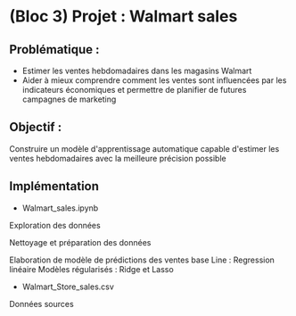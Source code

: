 # (Bloc 3) Projet : Walmart sales

## Problématique :
* Estimer les ventes hebdomadaires dans les magasins Walmart
* Aider à mieux comprendre comment les ventes sont influencées par les indicateurs économiques et permettre de planifier de futures campagnes de marketing

## Objectif :
Construire un modèle d'apprentissage automatique capable d'estimer les ventes hebdomadaires avec la meilleure précision possible 

## Implémentation
* Walmart_sales.ipynb

Exploration des données

Nettoyage et préparation des données

Elaboration de modèle de prédictions des ventes 
base Line : Regression linéaire
Modèles régularisés : Ridge et Lasso

* Walmart_Store_sales.csv

Données sources

